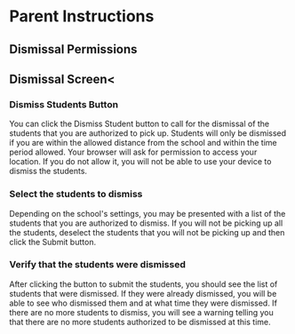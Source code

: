 # Parent Instructions

## Dismissal Permissions

## Dismissal Screen<

###  Dismiss Students Button

You can click the Dismiss Student button to call for the dismissal of the students
that you are authorized to pick up. Students will only be dismissed if
you are within the allowed distance from the school and within the time period allowed.
Your browser will ask for permission to access your location. If you do not allow it,
you will not be able to use your device to dismiss the students.

### Select the students to dismiss

Depending on the school's settings, you may be presented with a list of
the students that you are authorized to dismiss. If you will not be picking up
all the students, deselect the students that you will not be picking up and
then click the Submit button.

### Verify that the students were dismissed

After clicking the button to submit the students, you should see the list
of students that were dismissed. If they were already dismissed, you
will be able to see who dismissed them and at what time they were dismissed.
If there are no more students to dismiss, you will see a warning telling
you that there are no more students authorized to be dismissed at this time.
